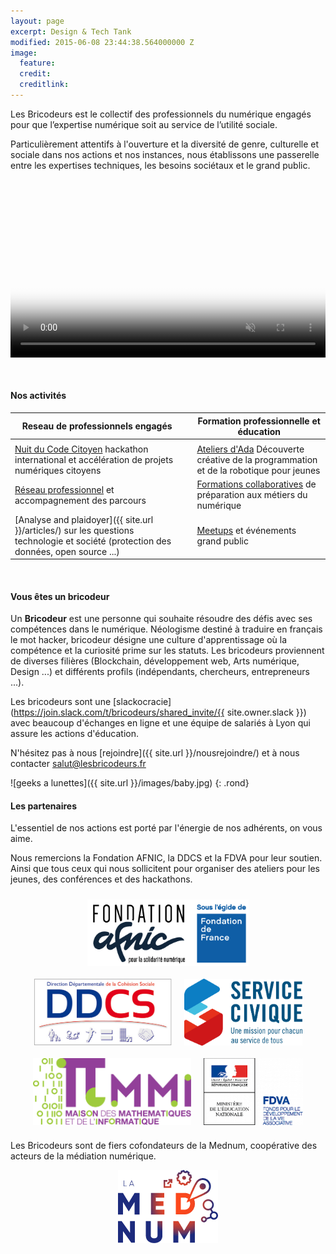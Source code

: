 ```yaml
---
layout: page
excerpt: Design & Tech Tank
modified: 2015-06-08 23:44:38.564000000 Z
image:
  feature: 
  credit: 
  creditlink: 
---
```


Les Bricodeurs est le collectif des professionnels du numérique engagés pour que l’expertise numérique soit au service de l’utilité sociale.

Particulièrement attentifs à l'ouverture et la diversité de genre, culturelle et sociale dans nos actions et nos instances, nous établissons une passerelle entre les expertises techniques, les besoins sociétaux et le grand public.

<!-- _[:gb: English version]({{ site.url }}/english/){: .pull-right}_ -->

<br>

<video playsinline autoplay muted loop poster="images/Computer-Cat.jpg" width="600" id="welcome-video" style="margin: 1rem auto; width:100%; max-width: 800px; text-align: center; display: block;">
  <source src="images/lesbricodeursintro.mp4" type="video/mp4">
</video>
<br>

#### Nos activités

| Reseau de professionnels engagés	| | Formation professionnelle et éducation |
|---	|--- |---	|
|	| |	|
|[Nuit du Code Citoyen](https://nuitcodecitoyen.org) hackathon international et accélération de projets numériques citoyens 	| | [Ateliers d'Ada]({{site.url}}/AteliersdAda/) Découverte créative de la programmation et de la robotique pour jeunes |
| [Réseau professionnel](https://join.slack.com/t/bricodeurs/shared_invite/enQtMjk4MDg1NTIxMDI4LWU1MjRhMjlmYmYyYmM3MGRhNjg3YjIzMGRiMzk0YjE4OTYyYzUxZWFkMDE1MTZiZTRiOTBhYTA4YTQ5YTA2NTY) et accompagnement des parcours 	| | [Formations collaboratives]({{site.url}}/preecoledunumerique/) de préparation aux métiers du numérique |
|[Analyse and plaidoyer]({{ site.url }}/articles/) sur les questions technologie et société (protection des données, open source ...) 	| |  [Meetups](https://www.meetup.com/fr-FR/Design-et-technologie-pour-projets-citoyens/) et événements grand public	|

<br>



#### Vous êtes un bricodeur
Un **Bricodeur** est une personne qui souhaite résoudre des défis avec ses compétences dans le numérique. Néologisme destiné à traduire en français le mot hacker, bricodeur désigne une culture d'apprentissage où la compétence et la curiosité prime sur les statuts. Les bricodeurs proviennent de diverses filières (Blockchain, développement web, Arts numérique, Design ...) et différents profils (indépendants, chercheurs, entrepreneurs ...). 

Les bricodeurs sont une [slackocracie](https://join.slack.com/t/bricodeurs/shared_invite/{{ site.owner.slack }}) avec beaucoup d'échanges en ligne et une équipe de salariés à Lyon qui assure les actions d'éducation.

N'hésitez pas à nous [rejoindre]({{ site.url }}/nousrejoindre/) et à nous contacter <a  href="mailto:salut@lesbricodeurs.fr">salut@lesbricodeurs.fr</a>

![geeks a lunettes]({{ site.url }}/images/baby.jpg)
{: .rond}

#### Les partenaires 

L'essentiel de nos actions est porté par l'énergie de nos adhérents, on vous aime.

Nous remercions la Fondation AFNIC, la DDCS et la FDVA pour leur soutien. Ainsi que tous ceux qui nous sollicitent pour organiser des ateliers pour les jeunes, des conférences et des hackathons.

<style>

    .Partenaires {
        display: flex;  
        justify-content: center;
        align-items: center;
        flex-wrap: wrap;
    }
    .Partenaires-logo {
        max-height: 107px; 
        margin: 10px;
    }

</style>   

<div class="Partenaires">
    <img class="Partenaires-logo" src="images/partenaires/afnic.png" alt="fondation afnic">
    <img class="Partenaires-logo" src="images/partenaires/ddcs.jpg" alt="ddcs">
    <img class="Partenaires-logo" src="images/partenaires/service-civique.jpeg" alt="logo service civique">
    <img class="Partenaires-logo" src="images/partenaires/mmi.jpg" alt="mmi">
    <img class="Partenaires-logo" src="images/partenaires/fdva.png" alt="fdva">
</div> 

Les Bricodeurs sont de fiers cofondateurs de la Mednum, coopérative des acteurs de la médiation numérique.

<div style="display: flex; justify-content: center">
    <img src="images/partenaires/mednum.png" alt="mednum">
</div> 


